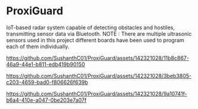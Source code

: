# ProxiGuard
IoT-based radar system capable of detecting obstacles and hostiles, transmitting sensor data via Bluetooth.
NOTE : There are multiple ultrasonic sensors used in this project different boards have been used to program each of them individually.



https://github.com/SushanthC01/ProxiGuard/assets/142321028/11b8c867-46a9-44e1-b811-edb419b90150



https://github.com/SushanthC01/ProxiGuard/assets/142321028/3beb3805-c203-4659-bad0-f806626f639b



https://github.com/SushanthC01/ProxiGuard/assets/142321028/9a10741f-b6a4-410e-a047-0be203e7a07f

